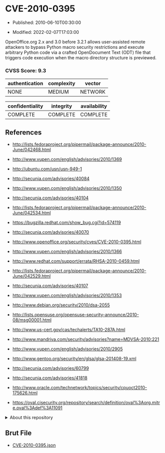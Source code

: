 # CVE-2010-0395

- Published: 2010-06-10T00:30:00

- Modified: 2022-02-07T17:03:00

OpenOffice.org 2.x and 3.0 before 3.2.1 allows user-assisted remote attackers to bypass Python macro security restrictions and execute arbitrary Python code via a crafted OpenDocument Text (ODT) file that triggers code execution when the macro directory structure is previewed.

### CVSS Score: **9.3**

| authentication | complexity | vector |
| --- | --- | --- |
| NONE | MEDIUM | NETWORK |

| confidentiality | integrity | availability |
| --- | --- | --- |
| COMPLETE | COMPLETE | COMPLETE |

## References

* http://lists.fedoraproject.org/pipermail/package-announce/2010-June/042468.html

* http://www.vupen.com/english/advisories/2010/1369

* http://ubuntu.com/usn/usn-949-1

* http://secunia.com/advisories/40084

* http://www.vupen.com/english/advisories/2010/1350

* http://secunia.com/advisories/40104

* http://lists.fedoraproject.org/pipermail/package-announce/2010-June/042534.html

* https://bugzilla.redhat.com/show_bug.cgi?id=574119

* http://secunia.com/advisories/40070

* http://www.openoffice.org/security/cves/CVE-2010-0395.html

* http://www.vupen.com/english/advisories/2010/1366

* http://www.redhat.com/support/errata/RHSA-2010-0459.html

* http://lists.fedoraproject.org/pipermail/package-announce/2010-June/042529.html

* http://secunia.com/advisories/40107

* http://www.vupen.com/english/advisories/2010/1353

* http://www.debian.org/security/2010/dsa-2055

* http://lists.opensuse.org/opensuse-security-announce/2010-08/msg00001.html

* http://www.us-cert.gov/cas/techalerts/TA10-287A.html

* http://www.mandriva.com/security/advisories?name=MDVSA-2010:221

* http://www.vupen.com/english/advisories/2010/2905

* http://www.gentoo.org/security/en/glsa/glsa-201408-19.xml

* http://secunia.com/advisories/60799

* http://secunia.com/advisories/41818

* http://www.oracle.com/technetwork/topics/security/cpuoct2010-175626.html

* https://oval.cisecurity.org/repository/search/definition/oval%3Aorg.mitre.oval%3Adef%3A11091

<details>
<summary>About this repository</summary> 

  This repository is part of the project [Live Hack CVE](https://github.com/Live-Hack-CVE). Main website can be found [www.live-hack.org](https://www.live-hack.org) 
  
  Made by [Sn0wAlice](https://github.com/Sn0wAlice) for the people that care about security and need to have a feed of the latest CVEs. Hope you enjoy it, don't forget to star the repo and follow me on [Twitter](https://twitter.com/Sn0wAlice) and [Github](https://github.com/Sn0wAlice). And that is my [personnal website](https://www.alice-snow.me/)

  - [Home Page](https://github.com/Live-Hack-CVE)
  - [Framework](https://github.com/Live-Hack-CVE/cve-framework)
  - [CVE database](https://github.com/Live-Hack-CVE/full_database)
  - [Changelog](https://github.com/Live-Hack-CVE/Changelog)
</details>

## Brut File

* [CVE-2010-0395.json](https://raw.githubusercontent.com/Live-Hack-CVE/full_database/main/cves/2010/CVE-2010-0395.json)

